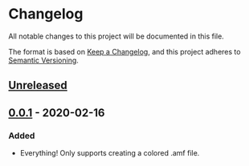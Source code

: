 # Changelog
All notable changes to this project will be documented in this file.

The format is based on [Keep a Changelog](https://keepachangelog.com/en/1.0.0/),
and this project adheres to [Semantic Versioning](https://semver.org/spec/v2.0.0.html).

## [Unreleased]

## [0.0.1] - 2020-02-16
### Added
- Everything! Only supports creating a colored .amf file.

[Unreleased]: https://github.com/jschobben/colorscad/compare/v0.0.1...HEAD
[0.0.1]: https://github.com/jschobben/colorscad/releases/tag/v0.0.1
